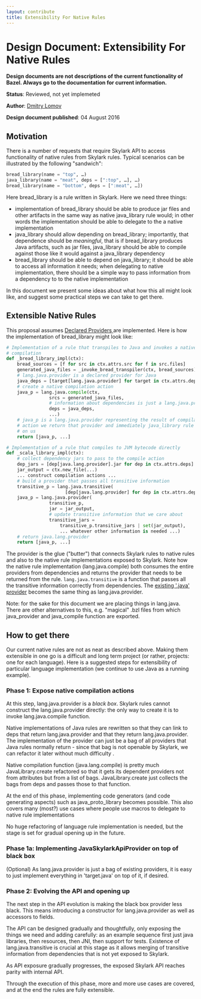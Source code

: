 ```yaml
---
layout: contribute
title: Extensibility For Native Rules
---
```


# Design Document: Extensibility For Native Rules

**Design documents are not descriptions of the current functionality of Bazel.
Always go to the documentation for current information.**


**Status**: Reviewed, not yet implemeted

**Author**: [Dmitry Lomov](mailto:dslomov@google.com)

**Design document published**: 04 August 2016

## Motivation

There is a number of requests that require Skylark API to access functionality
of native rules from Skylark rules. Typical scenarios can be illustrated by the
following "sandwich":

```python
bread_library(name = "top", …)
java_library(name = "meat", deps = [":top", …], …)
bread_library(name = "bottom", deps = [":meat", …])
```

Here bread\_library is a rule written in Skylark. Here we need three things:

* implementation of bread\_library should be able to produce jar files and other
  artifacts in the same way as native java\_library rule would; in other words
  the implementation should be able to delegate to the a native implementation
* java\_library should allow depending on bread\_library; importantly, that
  dependence should be *meaningful*, that is if bread\_library produces Java
  artifacts, such as jar files, java\_library should be able to compile against
  those like it would against a java\_library dependency
* bread\_library should be able to depend on java\_library; it should be able to
  access all information it needs; when delegating to native implementation,
  there should be a simple way to pass information from a dependency to to the
  native implementation

In this document we present some ideas about what how this all might look like,
and suggest some practical steps we can take to get there.

## Extensible Native Rules

This proposal assumes [Declared Providers
](/designs/skylark/declared-providers.html)
are implemented. Here is how the implementation of bread\_library might look
like:

```python
# Implementation of a rule that transpiles to Java and invokes a native
# compilation
def _bread_library_impl(ctx):
    bread_sources = [f for src in ctx.attrs.src for f in src.files]
    generated_java_files = _invoke_bread_transpiler(ctx, bread_sources)
    # lang.java.provider is a declared provider for Java
    java_deps = [target[lang.java.provider] for target in ctx.attrs.deps]
    # create a native compilation action
    java_p = lang.java.compile(ctx,
                srcs = generated_java_files,
                # information about dependencies is just a lang.java.provider
                deps = java_deps,
                ...)
    # java_p is a lang.java.provider representing the result of compilation
    # action we return that provider and immediately java_library rule can depend
    # on us
    return [java_p, ...]

# Implementation of a rule that compiles to JVM bytecode directly
def _scala_library_impl(ctx):
    # collect dependency jars to pass to the compile action
    dep_jars = [dep[java.lang.provider].jar for dep in ctx.attrs.deps]
    jar_output = ctx.new_file(...)
    ... construct compilation actions ...
    # build a provider that passes all transitive information
    transitive_p = lang.java.transitive(
                      [dep[java.lang.provider] for dep in ctx.attrs.deps])
    java_p = lang.java.provider(
                transitive_p,
                jar = jar_output,
                # update transitive information that we care about
                transitive_jars =
                    transitive_p.transitive_jars | set(jar_output),
                    ... whatever other information is needed ...)
    # return java.lang.provider
    return [java_p, ...]
```

The provider is the glue ("butter") that connects Skylark rules to native rules
and also to the native rule implementations exposed to Skylark. Note how the
native rule implementation (lang.java.compile) both consumes the entire
providers from dependencies and returns the provider that needs to be returned
from the rule. `lang.java.transitive` is a function that passes all the
transitive information correctly from dependencies. The [existing '.java'
provider](http://www.bazel.build/docs/skylark/lib/JavaSkylarkApiProvider.html)
becomes the same thing as lang.java.provider.

Note: for the sake for this document we are placing things in lang.java. There
are other alternatives to this, e.g. "magical" .bzl files from which
java\_provider and java\_compile function are exported.

## How to get there

Our current native rules are not as neat as described above. Making them
extensible in one go is a difficult and long term project (or rather, projects:
one for each language). Here is a suggested steps for extensibility of
particular language implementation (we continue to use Java as a running
example).

### Phase 1: Expose native compilation actions

At this step, lang.java.provider is a *black box*. Skylark rules cannot
construct the lang.java.provider directly: the only way to create it is to
invoke lang.java.compile function.

Native implementations of Java rules are rewritten so that they can link to deps
that return lang.java.provider and that they return lang.java.provider.  The
implementation of the provider can just be a bag of all providers that Java
rules normally return - since that bag is not openable by Skylark, we can
refactor it later without much difficulty .

Native compilation function (java.lang.compile) is pretty much
JavaLibrary.create refactored so that it gets its dependent providers not from
attributes but from a list of bags. JavaLibrary.create just collects the bags
from deps and passes those to that function.

At the end of this phase, implementing code generators (and code generating
aspects) such as java\_proto\_library becomes possible. This also covers many
(most?) use cases where people use macros to delegate to native rule
implementations

No huge refactoring of language rule implementation is needed, but the stage is
set for gradual opening up in the future.

### Phase 1a: Implementing JavaSkylarkApiProvider on top of black box

(Optional) As lang.java.provider is just a bag of existing providers, it is easy
to just implement everything in 'target.java' on top of it, if desired.

### Phase 2: Evolving the API and opening up

The next step in the API evolution is making the black box provider less black.
This means introducing a constructor for lang.java.provider as well as accessors
to fields.

The API can be designed gradually and thoughtfully, only exposing the things we
need and adding carefully: as an example sequence first just java libraries,
then resources, then JNI, then support for tests. Existence of
lang.java.transitive is crucial at this stage as it allows merging of transitive
information from dependencies that is not yet exposed to Skylark.

As API exposure gradually progresses, the exposed Skylark API reaches parity
with internal API.

Through the execution of this phase, more and more use cases are covered, and at
the end the rules are fully extensible.
